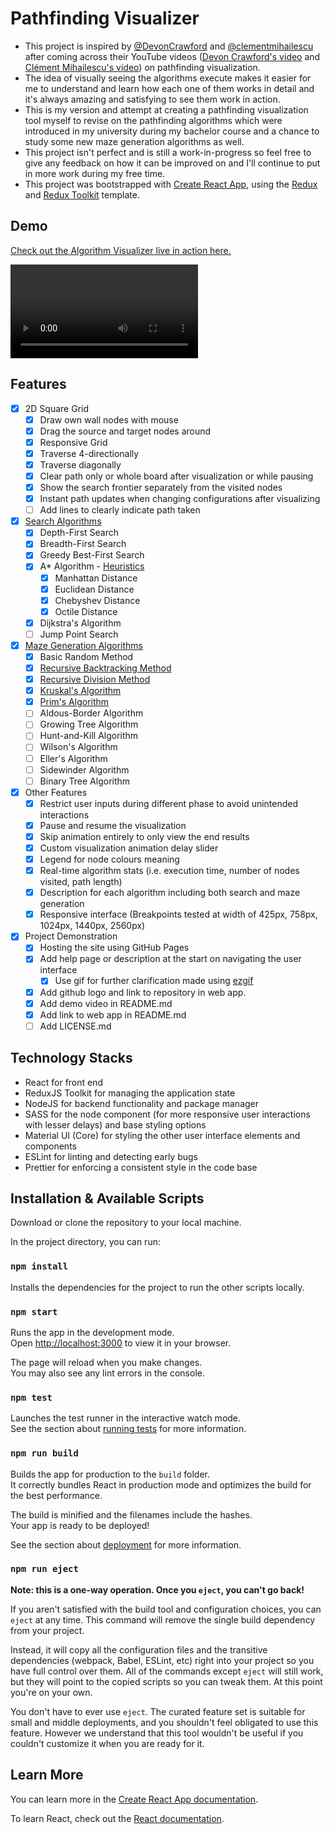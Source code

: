 # Pathfinding Visualizer

- This project is inspired by [@DevonCrawford](https://github.com/DevonCrawford) and [@clementmihailescu](https://github.com/clementmihailescu) after coming across their YouTube videos ([Devon Crawford's video](https://www.youtube.com/watch?v=1-YPj5Vt0oQ) and [Clément Mihailescu's video](https://www.youtube.com/watch?v=n4t_-NjY_Sg)) on pathfinding visualization.
- The idea of visually seeing the algorithms execute makes it easier for me to understand and learn how each one of them works in detail and it's always amazing and satisfying to see them work in action.
- This is my version and attempt at creating a pathfinding visualization tool myself to revise on the pathfinding algorithms which were introduced in my university during my bachelor course and a chance to study some new maze generation algorithms as well.
- This project isn't perfect and is still a work-in-progress so feel free to give any feedback on how it can be improved on and I'll continue to put in more work during my free time.
- This project was bootstrapped with [Create React App](https://github.com/facebook/create-react-app), using the [Redux](https://redux.js.org/) and [Redux Toolkit](https://redux-toolkit.js.org/) template.

## Demo

[Check out the Algorithm Visualizer live in action here.](https://jayden-woo.github.io/Pathfinding-Visualizer/)

<video src="https://user-images.githubusercontent.com/80225713/218802005-2437a1cd-9815-4298-95c7-f72f53cfd93c.mov"></video>

## Features

- [x] 2D Square Grid
  - [x] Draw own wall nodes with mouse
  - [x] Drag the source and target nodes around
  - [x] Responsive Grid
  - [x] Traverse 4-directionally
  - [x] Traverse diagonally
  - [x] Clear path only or whole board after visualization or while pausing
  - [x] Show the search frontier separately from the visited nodes
  - [x] Instant path updates when changing configurations after visualizing
  - [ ] Add lines to clearly indicate path taken

- [x] [Search Algorithms](https://en.wikipedia.org/wiki/Pathfinding)
  - [x] Depth-First Search
  - [x] Breadth-First Search
  - [x] Greedy Best-First Search
  - [x] A\* Algorithm - [Heuristics](http://theory.stanford.edu/~amitp/GameProgramming/Heuristics.html)
    - [x] Manhattan Distance
    - [x] Euclidean Distance
    - [x] Chebyshev Distance
    - [x] Octile Distance
  - [x] Dijkstra\'s Algorithm
  - [ ] Jump Point Search

- [x] [Maze Generation Algorithms](https://en.wikipedia.org/wiki/Maze_generation_algorithm)
  - [x] Basic Random Method
  - [x] [Recursive Backtracking Method](https://weblog.jamisbuck.org/2010/12/27/maze-generation-recursive-backtracking)
  - [x] [Recursive Division Method](https://weblog.jamisbuck.org/2011/1/12/maze-generation-recursive-division-algorithm)
  - [x] [Kruskal\'s Algorithm](https://weblog.jamisbuck.org/2011/1/3/maze-generation-kruskal-s-algorithm)
  - [x] [Prim\'s Algorithm](https://weblog.jamisbuck.org/2011/1/10/maze-generation-prim-s-algorithm.html)
  - [ ] Aldous-Border Algorithm
  - [ ] Growing Tree Algorithm
  - [ ] Hunt-and-Kill Algorithm
  - [ ] Wilson's Algorithm
  - [ ] Eller's Algorithm
  - [ ] Sidewinder Algorithm
  - [ ] Binary Tree Algorithm

- [x] Other Features
  - [x] Restrict user inputs during different phase to avoid unintended interactions
  - [x] Pause and resume the visualization
  - [x] Skip animation entirely to only view the end results
  - [x] Custom visualization animation delay slider
  - [x] Legend for node colours meaning
  - [x] Real-time algorithm stats (i.e. execution time, number of nodes visited, path length)
  - [x] Description for each algorithm including both search and maze generation
  - [x] Responsive interface (Breakpoints tested at width of 425px, 758px, 1024px, 1440px, 2560px)

- [x] Project Demonstration
  - [x] Hosting the site using GitHub Pages
  - [x] Add help page or description at the start on navigating the user interface
    - [x] Use gif for further clarification made using [ezgif](https://ezgif.com)
  - [x] Add github logo and link to repository in web app.
  - [x] Add demo video in README.md
  - [x] Add link to web app in README.md
  - [ ] Add LICENSE.md

## Technology Stacks

- React for front end
- ReduxJS Toolkit for managing the application state
- NodeJS for backend functionality and package manager
- SASS for the node component (for more responsive user interactions with lesser delays) and base styling options
- Material UI (Core) for styling the other user interface elements and components
- ESLint for linting and detecting early bugs
- Prettier for enforcing a consistent style in the code base

## Installation & Available Scripts

Download or clone the repository to your local machine.

In the project directory, you can run:

### `npm install`

Installs the dependencies for the project to run the other scripts locally.

### `npm start`

Runs the app in the development mode.\
Open [http://localhost:3000](http://localhost:3000) to view it in your browser.

The page will reload when you make changes.\
You may also see any lint errors in the console.

### `npm test`

Launches the test runner in the interactive watch mode.\
See the section about [running tests](https://facebook.github.io/create-react-app/docs/running-tests) for more information.

### `npm run build`

Builds the app for production to the `build` folder.\
It correctly bundles React in production mode and optimizes the build for the best performance.

The build is minified and the filenames include the hashes.\
Your app is ready to be deployed!

See the section about [deployment](https://facebook.github.io/create-react-app/docs/deployment) for more information.

### `npm run eject`

**Note: this is a one-way operation. Once you `eject`, you can't go back!**

If you aren't satisfied with the build tool and configuration choices, you can `eject` at any time. This command will remove the single build dependency from your project.

Instead, it will copy all the configuration files and the transitive dependencies (webpack, Babel, ESLint, etc) right into your project so you have full control over them. All of the commands except `eject` will still work, but they will point to the copied scripts so you can tweak them. At this point you're on your own.

You don't have to ever use `eject`. The curated feature set is suitable for small and middle deployments, and you shouldn't feel obligated to use this feature. However we understand that this tool wouldn't be useful if you couldn't customize it when you are ready for it.

## Learn More

You can learn more in the [Create React App documentation](https://facebook.github.io/create-react-app/docs/getting-started).

To learn React, check out the [React documentation](https://reactjs.org/).
